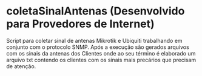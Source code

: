 # coletaSinalAntenas (Desenvolvido para Provedores de Internet)
Script para coletar sinal de antenas Mikrotik e Ubiquiti trabalhando em conjunto com o protocolo SNMP. Após a execução são gerados arquivos com os sinais da antenas dos Clientes onde ao seu término é elaborado um arquivo txt contendo os clientes com os sinais mais precários que precisam de atenção.
